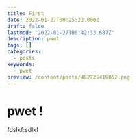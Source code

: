 ```yaml
---
title: First
date: 2022-01-27T00:25:22.000Z
draft: false
lastmod: '2022-01-27T00:42:33.687Z'
description: pwet
tags: []
categories:
  - posts
keywords:
  - pwet
preview: /content/posts/482725419052.png
---
```


# pwet !

fdslkf:sdlkf